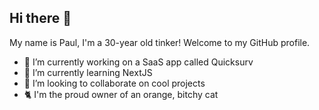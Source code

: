 ## Hi there 👋

My name is Paul, I'm a 30-year old tinker! Welcome to my GitHub profile.

- 🔭 I’m currently working on a SaaS app called Quicksurv
- 🌱 I’m currently learning NextJS
- 👯 I’m looking to collaborate on cool projects
- 🐈 I'm the proud owner of an orange, bitchy cat
